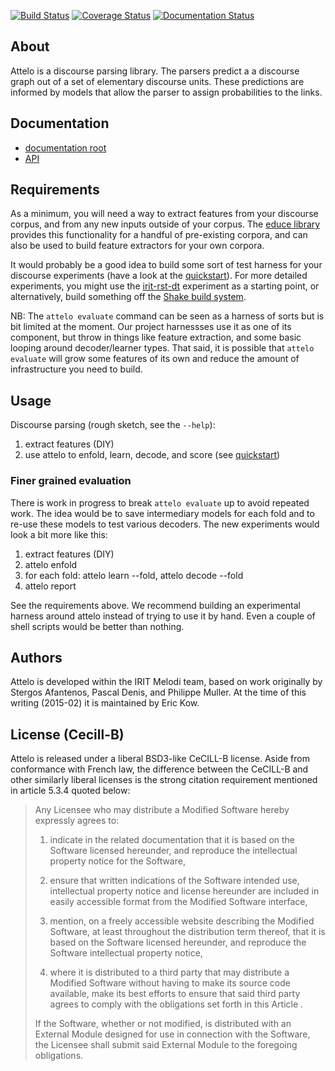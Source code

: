 [![Build Status](https://secure.travis-ci.org/irit-melodi/attelo.png)](http://travis-ci.org/irit-melodi/attelo)
[![Coverage Status](https://coveralls.io/repos/irit-melodi/attelo/badge.svg?branch=master)](https://coveralls.io/r/irit-melodi/attelo?branch=master)
[![Documentation Status](https://readthedocs.org/projects/attelo/badge/?version=latest)](https://readthedocs.org/projects/attelo/?badge=latest)

## About

Attelo is a discourse parsing library. The parsers predict a a discourse
graph out of a set of elementary discourse units. These predictions are
informed by models that allow the parser to assign probabilities to the
links.

## Documentation

* [documentation root][docroot]
* [API][apidoc]

## Requirements

As a minimum, you will need a way to extract features from your
discourse corpus, and from any new inputs outside of your corpus. The
[educe library][educe] provides this functionality for a handful of
pre-existing corpora, and can also be used to build feature extractors
for your own corpora.

It would probably be a good idea to build some sort of test harness for
your discourse experiments (have a look at the
[quickstart][quickstart]).  For more detailed experiments,
you might use the [irit-rst-dt][irit-rst-dt] experiment as a starting
point, or alternatively, build something off the
[Shake build system][shake].

NB: The `attelo evaluate` command can be seen as a harness of
sorts but is bit limited at the moment. Our project harnessses use it
as one of its component, but throw in things like feature extraction,
and some basic looping around decoder/learner types. That said, it is
possible that `attelo evaluate` will grow some features of its own
and reduce the amount of infrastructure you need to build.

## Usage

Discourse parsing (rough sketch, see the `--help`):

1. extract features (DIY)
2. use attelo to enfold, learn, decode, and score
   (see [quickstart][quickstart])

### Finer grained evaluation

There is work in progress to break `attelo evaluate` up to avoid
repeated work. The idea would be to save intermediary models for
each fold and to re-use these models to test various decoders. The
new experiments would look a bit more like this:

1. extract features (DIY)
2. attelo enfold
3. for each fold: attelo learn --fold, attelo decode --fold
4. attelo report

See the requirements above. We recommend building an experimental
harness around attelo instead of trying to use it by hand. Even
a couple of shell scripts would be better than nothing.

## Authors

Attelo is developed within the IRIT Melodi team, based on work
originally by Stergos Afantenos, Pascal Denis, and Philippe Muller.
At the time of this writing (2015-02) it is maintained by Eric Kow.

## License (Cecill-B)

Attelo is released under a liberal BSD3-like CeCILL-B license.
Aside from conformance with French law, the difference between the
CeCILL-B and other similarly liberal licenses is the strong citation
requirement mentioned in article 5.3.4 quoted below:

> Any Licensee who may distribute a Modified Software hereby expressly
> agrees to:
> 
>    1. indicate in the related documentation that it is based on the
>       Software licensed hereunder, and reproduce the intellectual
>       property notice for the Software,
> 
>    2. ensure that written indications of the Software intended use,
>       intellectual property notice and license hereunder are included in
>       easily accessible format from the Modified Software interface,
> 
>    3. mention, on a freely accessible website describing the Modified
>       Software, at least throughout the distribution term thereof, that
>       it is based on the Software licensed hereunder, and reproduce the
>       Software intellectual property notice,
> 
>    4. where it is distributed to a third party that may distribute a
>       Modified Software without having to make its source code
>       available, make its best efforts to ensure that said third party
>       agrees to comply with the obligations set forth in this Article .
> 
> If the Software, whether or not modified, is distributed with an
> External Module designed for use in connection with the Software, the
> Licensee shall submit said External Module to the foregoing obligations.

[docroot]: http://attelo.readthedocs.org/
[apidoc]: http://attelo.readthedocs.org/en/latest/api-doc/attelo/
[educe]: http://github.com/irit-melodi/educe
[irit-rst-dt]: http://github.com/irit-melodi/irit-rst-dt
[quickstart]: http://attelo.readthedocs.org/en/latest/quickstart/
[shake]: http://community.haskell.org/~ndm/shake/
